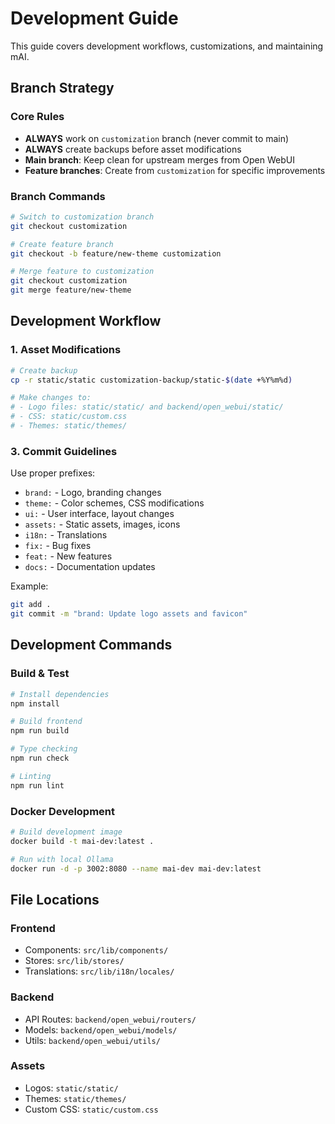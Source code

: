 # Development Guide

This guide covers development workflows, customizations, and maintaining mAI.

## Branch Strategy

### Core Rules
- **ALWAYS** work on `customization` branch (never commit to main)
- **ALWAYS** create backups before asset modifications
- **Main branch**: Keep clean for upstream merges from Open WebUI
- **Feature branches**: Create from `customization` for specific improvements

### Branch Commands
```bash
# Switch to customization branch
git checkout customization

# Create feature branch
git checkout -b feature/new-theme customization

# Merge feature to customization
git checkout customization
git merge feature/new-theme
```

## Development Workflow

### 1. Asset Modifications
```bash
# Create backup
cp -r static/static customization-backup/static-$(date +%Y%m%d)

# Make changes to:
# - Logo files: static/static/ and backend/open_webui/static/
# - CSS: static/custom.css
# - Themes: static/themes/
```

### 3. Commit Guidelines

Use proper prefixes:
- `brand:` - Logo, branding changes
- `theme:` - Color schemes, CSS modifications
- `ui:` - User interface, layout changes
- `assets:` - Static assets, images, icons
- `i18n:` - Translations
- `fix:` - Bug fixes
- `feat:` - New features
- `docs:` - Documentation updates

Example:
```bash
git add .
git commit -m "brand: Update logo assets and favicon"
```

## Development Commands

### Build & Test
```bash
# Install dependencies
npm install

# Build frontend
npm run build

# Type checking
npm run check

# Linting
npm run lint
```

### Docker Development
```bash
# Build development image
docker build -t mai-dev:latest .

# Run with local Ollama
docker run -d -p 3002:8080 --name mai-dev mai-dev:latest
```

## File Locations

### Frontend
- Components: `src/lib/components/`
- Stores: `src/lib/stores/`
- Translations: `src/lib/i18n/locales/`

### Backend
- API Routes: `backend/open_webui/routers/`
- Models: `backend/open_webui/models/`
- Utils: `backend/open_webui/utils/`

### Assets
- Logos: `static/static/`
- Themes: `static/themes/`
- Custom CSS: `static/custom.css`